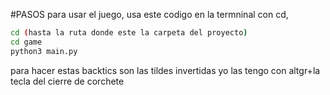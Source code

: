 #PASOS
para usar el juego, usa este codigo en la termninal
con cd,

```sh
cd (hasta la ruta donde este la carpeta del proyecto)
cd game
python3 main.py
```


para hacer estas backtics son las tildes invertidas yo las tengo con altgr+la tecla del cierre de corchete